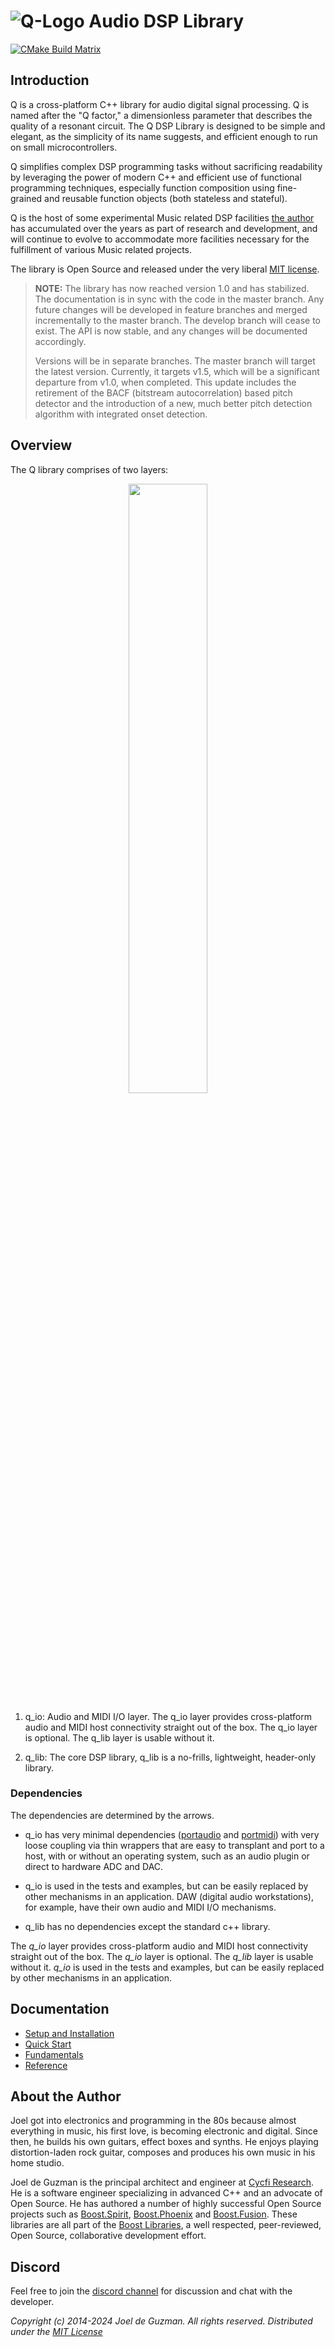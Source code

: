 # ![Q-Logo](docs/modules/ROOT/images/q-logo-small.png) Audio DSP Library

[![CMake Build Matrix](https://github.com/cycfi/q/workflows/Build/badge.svg)](https://github.com/cycfi/q/actions?query=workflow%3ABuild)

## Introduction

Q is a cross-platform C++ library for audio digital signal processing. Q is named after the "Q factor," a dimensionless parameter that describes the quality of a resonant circuit. The Q DSP Library is designed to be simple and elegant, as the simplicity of its name suggests, and efficient enough to run on small microcontrollers.

Q simplifies complex DSP programming tasks without sacrificing readability by leveraging the power of modern C++ and efficient use of functional programming techniques, especially function composition using fine-grained and reusable function objects (both stateless and stateful).

Q is the host of some experimental Music related DSP facilities [the author](#jdeguzman) has accumulated over the years as part of research and development, and will continue to evolve to accommodate more facilities necessary for the fulfillment of various Music related projects.

The library is Open Source and released under the very liberal [MIT license](http://tinyurl.com/p6pekvo).

> **NOTE:** The library has now reached version 1.0 and has stabilized. The documentation is in sync with the code in the master branch. Any future changes will be developed in feature branches and merged incrementally to the master branch. The develop branch will cease to exist. The API is now stable, and any changes will be documented accordingly.
>
> Versions will be in separate branches. The master branch will target the latest version. Currently, it targets v1.5, which will be a significant departure from v1.0, when completed. This update includes the retirement of the BACF (bitstream autocorrelation) based pitch detector and the introduction of a new, much better pitch detection algorithm with integrated onset detection.

## Overview

The Q library comprises of two layers:

<p align="center">
<img src="https://cycfi.github.io/q/q/v1.5-dev/_images/q-layers.svg" width="50%">
</p>

1. q_io: Audio and MIDI I/O layer. The q_io layer provides cross-platform audio and MIDI host connectivity straight out of the box. The q_io layer is optional. The q_lib layer is usable without it.

2. q_lib: The core DSP library, q_lib is a no-frills, lightweight, header-only library.

### Dependencies
The dependencies are determined by the arrows.

* q_io has very minimal dependencies ([portaudio](http://www.portaudio.com/) and
   [portmidi](http://portmedia.sourceforge.net/portmidi/)) with very loose coupling via thin wrappers that are easy to transplant and port to a host, with or without an operating system, such as an audio plugin or direct to hardware ADC and DAC.

* q_io is used in the tests and examples, but can be easily replaced by other mechanisms in an application. DAW (digital audio workstations), for example, have their own audio and MIDI I/O mechanisms.

* q_lib has no dependencies except the standard c++ library.

The *q_io* layer provides cross-platform audio and MIDI host connectivity straight out of the box. The *q_io* layer is optional. The *q_lib* layer is usable without it. *q_io* is used in the tests and examples, but can be easily replaced by other mechanisms in an application.

## Documentation

* [Setup and Installation](https://cycfi.github.io/q/q/v1.5-dev/setup.html)
* [Quick Start](https://cycfi.github.io/q/q/v1.5-dev/quick_start.html)
* [Fundamentals](https://cycfi.github.io/q/q/v1.5-dev/fundamentals.html)
* [Reference](https://cycfi.github.io/q/q/v1.5-dev/index.html)

## <a name="jdeguzman"></a>About the Author

Joel got into electronics and programming in the 80s because almost
everything in music, his first love, is becoming electronic and digital.
Since then, he builds his own guitars, effect boxes and synths. He enjoys
playing distortion-laden rock guitar, composes and produces his own music in
his home studio.

Joel de Guzman is the principal architect and engineer at [Cycfi
Research][1]. He is a software engineer specializing in advanced C++ and an
advocate of Open Source. He has authored a number of highly successful Open
Source projects such as [Boost.Spirit][3], [Boost.Phoenix][4] and
[Boost.Fusion][5]. These libraries are all part of the [Boost Libraries][6],
a well respected, peer-reviewed, Open Source, collaborative development
effort.

[1]: https://www.cycfi.com/
[2]: https://ciere.com/
[3]: http://tinyurl.com/ydhotlaf
[4]: http://tinyurl.com/y6vkeo5t
[5]: http://tinyurl.com/ybn5oq9v
[6]: http://tinyurl.com/jubgged

## Discord

Feel free to join the [discord channel](https://discord.gg/4MymV4EaY5) for
discussion and chat with the developer.

*Copyright (c) 2014-2024 Joel de Guzman. All rights reserved.*
*Distributed under the [MIT License](https://opensource.org/licenses/MIT)*



